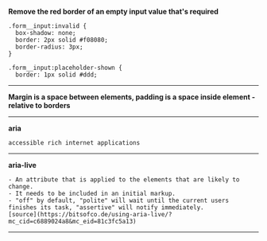 **Remove the red border of an empty input value that's required**
```
.form__input:invalid {
  box-shadow: none;
  border: 2px solid #f08080;
  border-radius: 3px;
}

.form__input:placeholder-shown {
  border: 1px solid #ddd;
```
---

**Margin is a space between elements, padding is a space inside element - relative to borders**

---


**aria**
```
accessible rich internet applications
```
---

**aria-live**
```
- An attribute that is applied to the elements that are likely to change.
- It needs to be included in an initial markup.
- "off" by default, "polite" will wait until the current users finishes its task, "assertive" will notify immediately.
[source](https://bitsofco.de/using-aria-live/?mc_cid=c6889024a8&mc_eid=81c3fc5a13)
```
---
